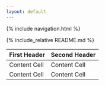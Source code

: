 ```yaml
---
layout: default
---
```

{% include navigation.html %}

{% include_relative README.md %}

| First Header  | Second Header |
| ------------- | ------------- |
| Content Cell  | Content Cell  |
| Content Cell  | Content Cell  |
